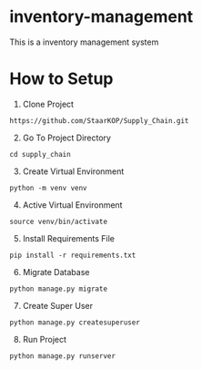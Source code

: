 # inventory-management
This is a inventory management system

# How to Setup
1. Clone Project
```
https://github.com/StaarKOP/Supply_Chain.git
```

2. Go To Project Directory
```
cd supply_chain
```
3. Create Virtual Environment
```
python -m venv venv
```
4. Active Virtual Environment
```
source venv/bin/activate
```
5. Install Requirements File
```
pip install -r requirements.txt
```
6. Migrate Database
```
python manage.py migrate
```
7. Create Super User
```
python manage.py createsuperuser
```
8. Run Project
```
python manage.py runserver
```
